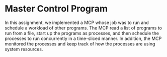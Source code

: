 # Master Control Program

In this assignment, we implemented a MCP whose job was to run and schedule a workload of other programs. The MCP read a list of programs to run from a file, start up the programs as processes, and then schedule the processes to run concurrently in a time-sliced manner. In addition, the MCP monitored the
processes and keep track of how the processes are using system resources.
